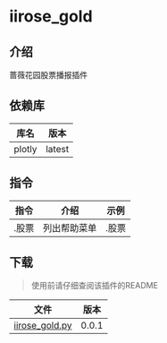 # iirose_gold

## 介绍
蔷薇花园股票播报插件

## 依赖库
| 库名     | 版本     |
|--------|--------|
| plotly | latest |

## 指令

| 指令  | 介绍     | 示例  |
|-----|--------|-----|
| .股票 | 列出帮助菜单 | .股票 |

## 下载

> 使用前请仔细查阅该插件的README

| 文件                 | 版本    |
|--------------------|-------|
| [iirose_gold.py](/data/iirose_gold/iirose_gold.py) | 0.0.1 |